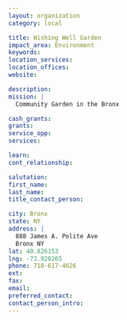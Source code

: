 ```yaml
---
layout: organization
category: local

title: Wishing Well Garden
impact_area: Environment
keywords: 
location_services: 
location_offices: 
website:  

description: 
mission: |
  Community Garden in the Bronx

cash_grants: 
grants: 
service_opp: 
services: 

learn: 
cont_relationship: 

salutation: 
first_name: 
last_name: 
title_contact_person: 

city: Bronx
state: NY
address: |
  888 James A. Polite Ave     
  Bronx NY 
lat: 40.826153
lng: -73.920265
phone: 718-617-4626
ext: 
fax: 
email: 
preferred_contact: 
contact_person_intro: 
---
```

